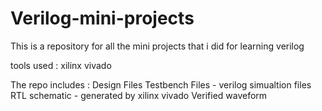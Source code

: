# Verilog-mini-projects
This is a repository for all the mini projects that i did for learning verilog

tools used : xilinx vivado

The repo includes :
      Design Files
      Testbench Files - verilog simualtion files 
      RTL schematic - generated by xilinx vivado
      Verified waveform 
